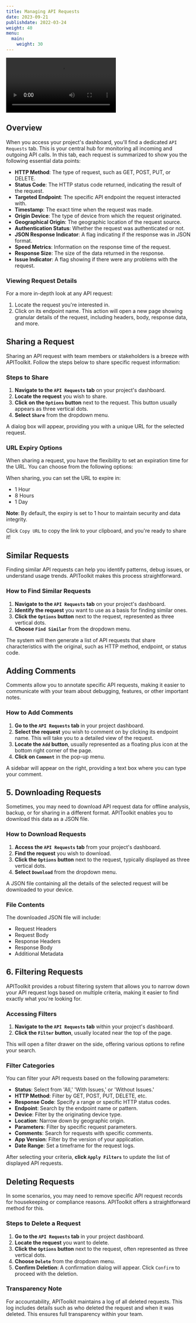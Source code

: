 ```yaml
---
title: Managing API Requests
date: 2023-09-21
publishdate: 2022-03-24
weight: 40
menu:
  main:
    weight: 30
---
```


<video src="logs.mp4" controls title="API Request"></video>

## Overview

When you access your project's dashboard, you'll find a dedicated `API Requests` tab. This is your central hub for monitoring all incoming and outgoing API calls. In this tab, each request is summarized to show you the following essential data points:

- **HTTP Method**: The type of request, such as GET, POST, PUT, or DELETE.
- **Status Code**: The HTTP status code returned, indicating the result of the request.
- **Targeted Endpoint**: The specific API endpoint the request interacted with.
- **Timestamp**: The exact time when the request was made.
- **Origin Device**: The type of device from which the request originated.
- **Geographical Origin**: The geographic location of the request source.
- **Authentication Status**: Whether the request was authenticated or not.
- **JSON Response Indicator**: A flag indicating if the response was in JSON format.
- **Speed Metrics**: Information on the response time of the request.
- **Response Size**: The size of the data returned in the response.
- **Issue Indicator**: A flag showing if there were any problems with the request.

### Viewing Request Details

For a more in-depth look at any API request:

1. Locate the request you're interested in.
2. Click on its endpoint name.
   This action will open a new page showing granular details of the request, including headers, body, response data, and more.

## Sharing a Request

Sharing an API request with team members or stakeholders is a breeze with APIToolkit. Follow the steps below to share specific request information:

### Steps to Share

1. **Navigate to the `API Requests` tab** on your project's dashboard.
2. **Locate the request** you wish to share.
3. **Click on the `Options` button** next to the request. This button usually appears as three vertical dots.
4. **Select `Share`** from the dropdown menu.

A dialog box will appear, providing you with a unique URL for the selected request.

### URL Expiry Options

When sharing a request, you have the flexibility to set an expiration time for the URL. You can choose from the following options:

When sharing, you can set the URL to expire in:

- 1 Hour
- 8 Hours
- 1 Day

**Note**: By default, the expiry is set to 1 hour to maintain security and data integrity.

Click `Copy URL` to copy the link to your clipboard, and you're ready to share it!

## Similar Requests

Finding similar API requests can help you identify patterns, debug issues, or understand usage trends. APIToolkit makes this process straightforward.

### How to Find Similar Requests

1. **Navigate to the `API Requests` tab** on your project's dashboard.
2. **Identify the request** you want to use as a basis for finding similar ones.
3. **Click the `Options` button** next to the request, represented as three vertical dots.
4. **Choose `Find Similar`** from the dropdown menu.

The system will then generate a list of API requests that share characteristics with the original, such as HTTP method, endpoint, or status code.

## Adding Comments

Comments allow you to annotate specific API requests, making it easier to communicate with your team about debugging, features, or other important notes.

### How to Add Comments

1. **Go to the `API Requests` tab** in your project dashboard.
2. **Select the request** you wish to comment on by clicking its endpoint name. This will take you to a detailed view of the request.
3. **Locate the `Add` button**, usually represented as a floating plus icon at the bottom right corner of the page.
4. **Click on `Comment`** in the pop-up menu.

A sidebar will appear on the right, providing a text box where you can type your comment.

## 5. Downloading Requests

Sometimes, you may need to download API request data for offline analysis, backup, or for sharing in a different format. APIToolkit enables you to download this data as a JSON file.

### How to Download Requests

1. **Access the `API Requests` tab** from your project's dashboard.
2. **Find the request** you wish to download.
3. **Click the `Options` button** next to the request, typically displayed as three vertical dots.
4. **Select `Download`** from the dropdown menu.

A JSON file containing all the details of the selected request will be downloaded to your device.

### File Contents

The downloaded JSON file will include:

- Request Headers
- Request Body
- Response Headers
- Response Body
- Additional Metadata

## 6. Filtering Requests

APIToolkit provides a robust filtering system that allows you to narrow down your API request logs based on multiple criteria, making it easier to find exactly what you're looking for.

### Accessing Filters

1. **Navigate to the `API Requests` tab** within your project's dashboard.
2. **Click the `Filter` button**, usually located near the top of the page.

This will open a filter drawer on the side, offering various options to refine your search.

### Filter Categories

You can filter your API requests based on the following parameters:

- **Status**: Select from 'All,' 'With Issues,' or 'Without Issues.'
- **HTTP Method**: Filter by GET, POST, PUT, DELETE, etc.
- **Response Code**: Specify a range or specific HTTP status codes.
- **Endpoint**: Search by the endpoint name or pattern.
- **Device**: Filter by the originating device type.
- **Location**: Narrow down by geographic origin.
- **Parameters**: Filter by specific request parameters.
- **Comments**: Search for requests with specific comments.
- **App Version**: Filter by the version of your application.
- **Date Range**: Set a timeframe for the request logs.

After selecting your criteria, **click `Apply Filters`** to update the list of displayed API requests.

## Deleting Requests

In some scenarios, you may need to remove specific API request records for housekeeping or compliance reasons. APIToolkit offers a straightforward method for this.

### Steps to Delete a Request

1. **Go to the `API Requests` tab** in your project dashboard.
2. **Locate the request** you want to delete.
3. **Click the `Options` button** next to the request, often represented as three vertical dots.
4. **Choose `Delete`** from the dropdown menu.
5. **Confirm Deletion**: A confirmation dialog will appear. Click `Confirm` to proceed with the deletion.

### Transparency Note

For accountability, APIToolkit maintains a log of all deleted requests. This log includes details such as who deleted the request and when it was deleted. This ensures full transparency within your team.
